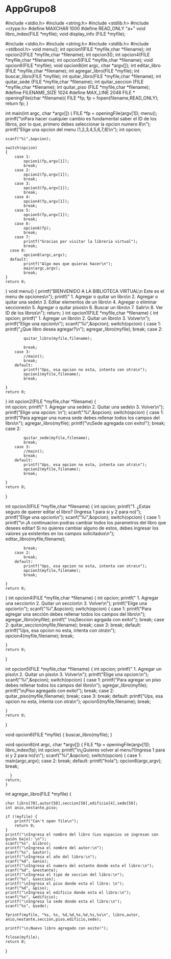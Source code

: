 # AppGrupo8

#include <stdio.h>
#include <string.h>
#include <stdlib.h>
#include <ctype.h>
#define MAXCHAR 1000
#define READ_ONLY "a+"
void libro_index(FILE *myfile);
void display_info (FILE *myfile);

#include <stdio.h>
#include <string.h>
#include <stdlib.h>
#include <stdbool.h>
void menu();
int opcion1(FILE *myfile,char *filename);
int opcion2(FILE *myfile,char *filename);
int opcion3();
int opcion4(FILE *myfile,char *filename);
int opcion5(FILE *myfile,char *filename);
void opcion6(FILE *myfile);
void opcion8(int argc, char *argv[]);
int editar_libro (FILE *myfile,char *filename);
int agregar_libro(FILE *myfile);
int buscar_libro(FILE *myfile);
int quitar_libro(FILE *myfile,char *filename);
int quitar_sede (FILE *myfile,char *filename);
int quitar_seccion (FILE *myfile,char *filename);
int quitar_piso (FILE *myfile,char *filename);
#define FILENAME_SIZE 1024
#define MAX_LINE 2048
FILE * openingFile(char *filename){
    FILE *fp;
    fp = fopen(filename,READ_ONLY);
    return fp;
}

int main(int argc, char *argv[])
{
    FILE *fp = openingFile(argv[1]);
    menu();
    printf("\nPara hacer cualquier cambio es fundamental saber el ID de los libros, por lo que, primero debes seleccionar la opcion numero 8\n");
    printf("Elige una opcion del menu (1,2,3,4,5,6,7,8)\n");
    int opcion; 

    scanf("%i",&opcion);

    switch(opcion)
    {
        case 1:
            opcion1(fp,argv[1]);
            break;
        case 2:
            opcion2(fp,argv[1]);
            break;
        case 3:
            opcion3(fp,argv[1]);
            break;
        case 4:
            opcion4(fp,argv[1]);
            break;
        case 5:
            opcion5(fp,argv[1]);
            break;
        case 6:
            opcion6(fp);
            break;
        case 7:
            printf("Gracias por visitar la libreria virtual");
            break;
      case 8:
            opcion8(argc,argv);
      default:
            printf("Algo mas que quieras hacer\n");
            main(argc,argv);
            break;
    }
    return 0;
}
void menu()
{
    printf("BIENVENIDO A LA BIBLIOTECA VIRTUAL\n Este es el menu de opciones\n");
    printf(" 1. Agregar o quitar un libro\n 2. Agregar o quitar una sede\n 3. Editar elementos de un libro\n 4. Agregar o eliminar secciones\n 5. Agregar o quitar pisos\n 6. Buscar un libro\n 7. Salir\n 8. Ver ID de los libros\n");
    return;
}
int opcion1(FILE *myfile,char *filename)
{
    int opcion;
    printf(" 1. Agregar un libro\n 2. Quitar un libro\n 3. Volver\n");
    printf("Elige una opcion\n");
    scanf("%i",&opcion);
    switch(opcion)
    {
        case 1:
            printf("¿Que libro desea agregar?\n");
            agregar_libro(myfile);
            break;
        case 2:
            
            quitar_libro(myfile,filename);

            break;
        case 3:
            //main();
            break;
        default:
            printf("Ups, esa opcion no esta, intenta con otra\n");
            opcion1(myfile,filename);
            break;

    }
    return 0;
}
int opcion2(FILE *myfile,char *filename)
{   
    int opcion;
    printf(" 1. Agregar una sede\n 2. Quitar una sede\n 3. Volver\n");
    printf("Elige una opcion: \n");
    scanf("%i",&opcion);
    switch(opcion)
    {
        case 1:
            printf("Para agregar una nueva sede debes rellenar todos los campos del libro\n");
            agregar_libro(myfile);
            printf("\n¡Sede agregada con exito!");
            break;
        case 2:
          
            quitar_sede(myfile,filename);
            break;
        case 3:
            //main();
            break;
        default:
            printf("Ups, esa opcion no esta, intenta con otra\n");
            opcion2(myfile,filename);
            break;

    }
    return 0;
}

int opcion3(FILE *myfile,char *filename)
{
    int opcion;
    printf("1. ¿Estas seguro de querer editar el libro? (Ingresa 1 para si y 2 para no)");
    printf("Elige una opcion\n");
    scanf("%i",&opcion);
    switch(opcion)
    {
        case 1:
            printf("\n ¡A continuacion podras cambiar todos los parametros del libro que desees editar! Si no quieres cambiar alguno de estos, debes ingresar los valores ya existentes en los campos solicitados\n");
            editar_libro(myfile,filename);
            
            
            break;
        case 2:
            break;
        default:
            printf("Ups, esa opcion no esta, intenta con otra\n");
            opcion3(myfile,filename);
            break;

    }
    return 0;
}
int opcion4(FILE *myfile,char *filename)
{
    int opcion;
    printf(" 1. Agregar una seccion\n 2. Quitar un seccion\n 3. Volver\n");
    printf("Elige una opcion\n");
    scanf("%i",&opcion);
    switch(opcion)
    {
        case 1:
            printf("Para agregar una sección debes rellenar todos los campos del libro\n");
            agregar_libro(myfile);
            printf(" \ns¡Seccion agrgada con exito!");
            break;
        case 2:
            quitar_seccion(myfile,filename);
            break;
        case 3:
            break;
        default:
            printf("Ups, esa opcion no esta, intenta con otra\n");
            opcion4(myfile,filename);
            break;

    }
    return 0;
}

int opcion5(FILE *myfile,char *filename)
{
    int opcion;
    printf(" 1. Agregar un piso\n 2. Quitar un piso\n 3. Volver\n");
    printf("Elige una opcion:\n");
    scanf("%i",&opcion);
    switch(opcion)
    {
        case 1:
            printf("Para agregar un piso debes rellenar todos los campos del libro\n");
            agregar_libro(myfile);
            printf("\n¡Piso agregado con exito!");
            break;
        case 2:
            quitar_piso(myfile,filename);
            break;
        case 3:
            break;
        default:
            printf("Ups, esa opcion no esta, intenta con otra\n");
            opcion5(myfile,filename);
            break;

    }
    return 0;
}

void opcion6(FILE *myfile)
{
    buscar_libro(myfile);
}


void opcion8(int argc, char *argv[])
{
  FILE *fp = openingFile(argv[1]);
  libro_index(fp);
  int opcion;
  printf("\n¿Quieres volver al menu?(Ingresa 1 para si y 2 para no)\n");
  scanf("%i",&opcion);
  switch(opcion)
  {
    case 1:
    main(argc,argv);
    case 2:
      break;
    default:
      printf("hola");
      opcion8(argc,argv);
      break;
  
    
      }  
    return;
    }

int agregar_libro(FILE *myfile)
{

    char libro[70],autor[50],seccion[50],edificio[4],sede[50];
    int anio,nestante,piso;

    if (!myfile) {
        printf("Can't open file\n");
        return 0;
    }
    printf("\nIngresa el nombre del libro (Los espacios se ingresan con guión bajo): \n");
    scanf("%s", &libro);
    printf("\nIngresa el nombre del autor:\n");
    scanf("%s", &autor);
    printf("\nIngresa el año del libro:\n");
    scanf("%d", &anio);
    printf("\nIngresa el numero del estante donde esta el libro:\n");
    scanf("%d", &nestante);
    printf("\nIngresa el tipo de seccion del libro:\n");
    scanf("%s", &seccion);
    printf("\nIngresa el piso donde esta el libro: \n");
    scanf("%d", &piso);
    printf("\nIngresa el edificio donde esta el libro:\n");
    scanf("%s", &edificio);
    printf("\nIngresa la sede donde esta el libro:\n");
    scanf("%s", &sede);

    fprintf(myfile, "%s, %s, %d,%d,%s,%d,%s,%s\n", libro,autor, anio,nestante,seccion,piso,edificio,sede);

    printf("\n¡Nuevo libro agregado con exito!");

    fclose(myfile);
    return 0;
}
